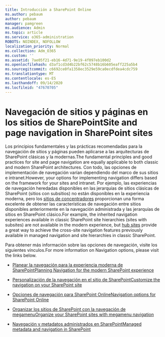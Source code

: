 ```yaml
---
title: Introducción a SharePoint Online
ms.author: pebaum
author: pebaum
manager: pamgreen
ms.audience: Admin
ms.topic: article
ms.service: o365-administration
ROBOTS: NOINDEX, NOFOLLOW
localization_priority: Normal
ms.collection: Adm_O365
ms.custom: ''
ms.assetid: 7ae05f21-eb16-4d71-9e19-4f097eb100d2
ms.openlocfilehash: d3af1cd3d4b22bf62c5748b16b605eaff225a5b4
ms.sourcegitcommit: c6692ce0fa1358ec3529e59ca0ecdfdea4cdc759
ms.translationtype: MT
ms.contentlocale: es-ES
ms.lasthandoff: 09/14/2020
ms.locfileid: "47670705"
---
```

# <a name="site-and-page-navigation-in-sharepoint-sites"></a><span data-ttu-id="96320-102">Navegación de sitios y páginas en los sitios de SharePoint</span><span class="sxs-lookup"><span data-stu-id="96320-102">Site and page navigation in SharePoint sites</span></span>

<span data-ttu-id="96320-103">Los principios fundamentales y las prácticas recomendadas para la navegación de sitios y páginas pueden aplicarse a las arquitecturas de SharePoint clásicas y la modernas.</span><span class="sxs-lookup"><span data-stu-id="96320-103">The fundamental principles and good practices for site and page navigation are equally applicable to both classic and modern SharePoint architectures.</span></span> <span data-ttu-id="96320-104">Con todo, las opciones de implementación de navegación varían dependiendo del marco de sus sitios e intranet.</span><span class="sxs-lookup"><span data-stu-id="96320-104">However, your options for implementing navigation differs based on the framework for your sites and intranet.</span></span> <span data-ttu-id="96320-105">Por ejemplo, las experiencias de navegación heredadas disponibles en las jerarquías de sitios clásicas de SharePoint (sitios con subsitios) no están disponibles en la experiencia moderna, pero los [sitios de concentradores](https://support.office.com/article/fe26ae84-14b7-45b6-a6d1-948b3966427f) proporcionan una forma excelente de obtener las características de navegación entre sitios disponibles anteriormente en la navegación administrada y las jerarquías de sitios en SharePoint clásico.</span><span class="sxs-lookup"><span data-stu-id="96320-105">For example, the inherited navigation experiences available in classic SharePoint site hierarchies (sites with subsites) are not available in the modern experience, but [hub sites](https://support.office.com/article/fe26ae84-14b7-45b6-a6d1-948b3966427f) provide a great way to achieve the cross-site navigation features previously available in managed navigation and site hierarchies in classic SharePoint.</span></span>

 <span data-ttu-id="96320-106">Para obtener más información sobre las opciones de navegación, visite los siguientes vínculos.</span><span class="sxs-lookup"><span data-stu-id="96320-106">For more information on Navigation options, please visit the links below.</span></span>

 - [<span data-ttu-id="96320-107">Planear la navegación para la experiencia moderna de SharePoint</span><span class="sxs-lookup"><span data-stu-id="96320-107">Planning Navigation for the modern SharePoint experience</span></span>](https://docs.microsoft.com/sharepoint/plan-navigation-modern-experience)

- [<span data-ttu-id="96320-108">Personalización de la navegación en el sitio de SharePoint</span><span class="sxs-lookup"><span data-stu-id="96320-108">Customize the navigation on your SharePoint site</span></span>](https://support.office.com/article/customize-the-navigation-on-your-sharepoint-site-3cd61ae7-a9ed-4e1e-bf6d-4655f0bf25ca)

- [<span data-ttu-id="96320-109">Opciones de navegación para SharePoint Online</span><span class="sxs-lookup"><span data-stu-id="96320-109">Navigation options for SharePoint Online</span></span>](https://docs.microsoft.com/office365/enterprise/navigation-options-for-sharepoint-online)
 
- [<span data-ttu-id="96320-110">Organizar los sitios de SharePoint con la navegación de megamenu</span><span class="sxs-lookup"><span data-stu-id="96320-110">Organize your SharePoint sites with megamenu navigation</span></span>](https://techcommunity.microsoft.com/t5/Microsoft-SharePoint-Blog/Organize-your-SharePoint-sites-with-megamenu-navigation-and-new/ba-p/328068)

- [<span data-ttu-id="96320-111">Navegación y metadatos administrados en SharePoint</span><span class="sxs-lookup"><span data-stu-id="96320-111">Managed metadata and navigation in SharePoint</span></span>](https://docs.microsoft.com/sharepoint/dev/general-development/managed-metadata-and-navigation-in-sharepoint)



